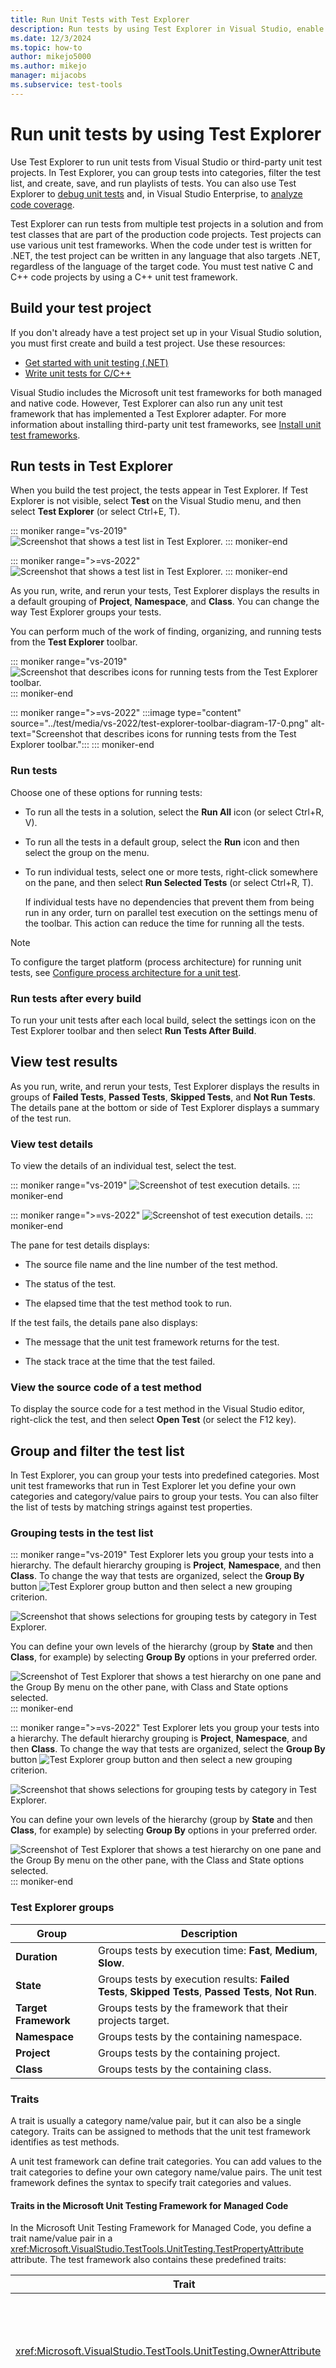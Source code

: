```yaml
---
title: Run Unit Tests with Test Explorer
description: Run tests by using Test Explorer in Visual Studio, enable automatic tests after build, view results, group and filter the test list, create playlists, and use shortcuts.
ms.date: 12/3/2024
ms.topic: how-to
author: mikejo5000
ms.author: mikejo
manager: mijacobs
ms.subservice: test-tools
---
```

# Run unit tests by using Test Explorer

Use Test Explorer to run unit tests from Visual Studio or third-party unit test projects. In Test Explorer, you can group tests into categories, filter the test list, and create, save, and run playlists of tests. You can also use Test Explorer to [debug unit tests](../test/debug-unit-tests-with-test-explorer.md) and, in Visual Studio Enterprise, to [analyze code coverage](../test/using-code-coverage-to-determine-how-much-code-is-being-tested.md).

Test Explorer can run tests from multiple test projects in a solution and from test classes that are part of the production code projects. Test projects can use various unit test frameworks. When the code under test is written for .NET, the test project can be written in any language that also targets .NET, regardless of the language of the target code. You must test native C and C++ code projects by using a C++ unit test framework.

## Build your test project

If you don't already have a test project set up in your Visual Studio solution, you must first create and build a test project. Use these resources:

- [Get started with unit testing (.NET)](../test/getting-started-with-unit-testing.md)
- [Write unit tests for C/C++](writing-unit-tests-for-c-cpp.md)

Visual Studio includes the Microsoft unit test frameworks for both managed and native code. However, Test Explorer can also run any unit test framework that has implemented a Test Explorer adapter. For more information about installing third-party unit test frameworks, see [Install unit test frameworks](../test/install-third-party-unit-test-frameworks.md).

## Run tests in Test Explorer

When you build the test project, the tests appear in Test Explorer. If Test Explorer is not visible, select **Test** on the Visual Studio menu, and then select **Test Explorer** (or select Ctrl+E, T).

::: moniker range="vs-2019"
![Screenshot that shows a test list in Test Explorer.](../test/media/vs-2019/test-explorer-16-2.png)
::: moniker-end

::: moniker range=">=vs-2022"
![Screenshot that shows a test list in Test Explorer.](../test/media/vs-2022/test-explorer-17-0.png)
::: moniker-end

As you run, write, and rerun your tests, Test Explorer displays the results in a default grouping of **Project**, **Namespace**, and **Class**. You can change the way Test Explorer groups your tests.

You can perform much of the work of finding, organizing, and running tests from the **Test Explorer** toolbar.

::: moniker range="vs-2019"
![Screenshot that describes icons for running tests from the Test Explorer toolbar.](../test/media/vs-2019/test-explorer-toolbar-diagram-16-2.png)
::: moniker-end

::: moniker range=">=vs-2022"
:::image type="content" source="../test/media/vs-2022/test-explorer-toolbar-diagram-17-0.png" alt-text="Screenshot that describes icons for running tests from the Test Explorer toolbar.":::
::: moniker-end

### Run tests

Choose one of these options for running tests:

- To run all the tests in a solution, select the **Run All** icon (or select Ctrl+R, V).

- To run all the tests in a default group, select the **Run** icon and then select the group on the menu.

- To run individual tests, select one or more tests, right-click somewhere on the pane, and then select **Run Selected Tests** (or select Ctrl+R, T).

  If individual tests have no dependencies that prevent them from being run in any order, turn on parallel test execution on the settings menu of the toolbar. This action can reduce the time for running all the tests.

> [!NOTE]
> To configure the target platform (process architecture) for running unit tests, see [Configure process architecture for a unit test](../test/run-a-unit-test-as-a-64-bit-process.md).

### Run tests after every build

To run your unit tests after each local build, select the settings icon on the Test Explorer toolbar and then select **Run Tests After Build**.

## View test results

As you run, write, and rerun your tests, Test Explorer displays the results in groups of **Failed Tests**, **Passed Tests**, **Skipped Tests**, and **Not Run Tests**. The details pane at the bottom or side of Test Explorer displays a summary of the test run.

### View test details

To view the details of an individual test, select the test.

::: moniker range="vs-2019"
![Screenshot of test execution details.](../test/media/vs-2019/test-explorer-detail.png)
::: moniker-end

::: moniker range=">=vs-2022"
![Screenshot of test execution details.](../test/media/vs-2022/test-explorer-details.png)
::: moniker-end

The pane for test details displays:

- The source file name and the line number of the test method.

- The status of the test.

- The elapsed time that the test method took to run.

If the test fails, the details pane also displays:

- The message that the unit test framework returns for the test.

- The stack trace at the time that the test failed.

### View the source code of a test method

To display the source code for a test method in the Visual Studio editor, right-click the test, and then select **Open Test** (or select the F12 key).

## Group and filter the test list

In Test Explorer, you can group your tests into predefined categories. Most unit test frameworks that run in Test Explorer let you define your own categories and category/value pairs to group your tests. You can also filter the list of tests by matching strings against test properties.

### Grouping tests in the test list

::: moniker range="vs-2019"
Test Explorer lets you group your tests into a hierarchy. The default hierarchy grouping is **Project**, **Namespace**, and then **Class**. To change the way that tests are organized, select the **Group By** button ![Test Explorer group button](../test/media/ute_groupby_btn.png) and then select a new grouping criterion.

![Screenshot that shows selections for grouping tests by category in Test Explorer.](../test/media/vs-2019/test-explorer-groupby-162.png)

You can define your own levels of the hierarchy (group by **State** and then **Class**, for example) by selecting **Group By** options in your preferred order.

![Screenshot of Test Explorer that shows a test hierarchy on one pane and the Group By menu on the other pane, with Class and State options selected.](../test/media/vs-2019/test-explorer-groupby-state-16-2.png)
::: moniker-end

::: moniker range=">=vs-2022"
Test Explorer lets you group your tests into a hierarchy. The default hierarchy grouping is **Project**, **Namespace**, and then **Class**. To change the way that tests are organized, select the **Group By** button ![Test Explorer group button](../test/media/ute_groupby_btn.png) and then select a new grouping criterion.

![Screenshot that shows selections for grouping tests by category in Test Explorer.](../test/media/vs-2022/test-explorer-groupby-17-0.png)

You can define your own levels of the hierarchy (group by **State** and then **Class**, for example) by selecting **Group By** options in your preferred order.

![Screenshot of Test Explorer that shows a test hierarchy on one pane and the Group By menu on the other pane, with the Class and State options selected.](../test/media/vs-2022/test-explorer-groupby-state-17-0.png)
::: moniker-end

### Test Explorer groups

|Group|Description|
|-|-----------------|
|**Duration**|Groups tests by execution time: **Fast**, **Medium**, **Slow**.|
|**State**|Groups tests by execution results: **Failed Tests**, **Skipped Tests**, **Passed Tests**, **Not Run**.|
|**Target Framework** | Groups tests by the framework that their projects target.|
|**Namespace**|Groups tests by the containing namespace.|
|**Project**|Groups tests by the containing project.|
|**Class**|Groups tests by the containing class.|

### Traits

A trait is usually a category name/value pair, but it can also be a single category. Traits can be assigned to methods that the unit test framework identifies as test methods.

A unit test framework can define trait categories. You can add values to the trait categories to define your own category name/value pairs. The unit test framework defines the syntax to specify trait categories and values.

#### Traits in the Microsoft Unit Testing Framework for Managed Code

In the Microsoft Unit Testing Framework for Managed Code, you define a trait name/value pair in a <xref:Microsoft.VisualStudio.TestTools.UnitTesting.TestPropertyAttribute> attribute. The test framework also contains these predefined traits:

|Trait|Description|
|-|-----------------|
|<xref:Microsoft.VisualStudio.TestTools.UnitTesting.OwnerAttribute>|The `Owner` category is defined by the unit test framework and requires you to provide a string value of the owner.|
|<xref:Microsoft.VisualStudio.TestTools.UnitTesting.PriorityAttribute>|The `Priority` category is defined by the unit test framework and requires you to provide an integer value of the priority.|
|<xref:Microsoft.VisualStudio.TestTools.UnitTesting.TestCategoryAttribute>|The `TestCategory` attribute enables you to specify the category of a unit test.|
|<xref:Microsoft.VisualStudio.TestTools.UnitTesting.TestPropertyAttribute>|The `TestProperty` attribute enables you to define a trait category/value pair.|

#### Traits in the Microsoft Unit Testing Framework for C++

See [Use the Microsoft Unit Testing Framework for C++ in Visual Studio](how-to-use-microsoft-test-framework-for-cpp.md).

## Create custom playlists

::: moniker range="vs-2019"
You can create and save a list of tests that you want to run or view as a group. When you select a playlist, the tests in the list appear on a new Test Explorer tab. You can add a test to more than one playlist.

To create a playlist:

1. Choose one or more tests in Test Explorer.
1. Right-click somewhere on the pane, point to **Add to Playlist**, and then select **New Playlist**.

![Screenshot that shows selections for creating a playlist.](../test/media/vs-2019/test-explorer-playlist-16-2.png)

The playlist opens on a new Test Explorer tab. You can use this playlist once and then discard it. Or you can select the **Save** button on the playlist window's toolbar, and then select a name and location to save the playlist.

![Screenshot that shows a playlist opened on a separate Test Explorer tab.](../test/media/vs-2019/test-explorer-playlist-tab-16-7.png)

To open a playlist:

1. On the Visual Studio toolbar, select the playlist icon.
1. On the menu, select a previously saved playlist file.

To edit a playlist, use one of these options:

- Right-click any test, and then use the menu commands to add or remove it from a playlist.
- On the toolbar, select the **Edit Playlist** button. Checkboxes that appear next to your tests show what tests are included and excluded in the playlist. Edit groups as desired. This capability started in Visual Studio 2019 version 16.7.

  ![Screenshot that shows the Edit Playlist button on the toolbar.](../test/media/vs-2019/test-explorer-playlist-edit-16-7.png)

You can also select or clear the boxes for the parent groups in the hierarchy. This action creates a dynamic playlist that always updates the playlist based on the tests that are in that group.

For example, if you select a checkbox next to a class, any test added from that class becomes part of this playlist. If you delete a test from that class, it's removed from the playlist.

You can learn more about the rules by saving the playlist via the **Save** button on the toolbar, and then opening the *.playlist* XML file that's created on your disk. This file lists all the rules and individual tests that make up a playlist.

![Screenshot that shows the contents of a playlist XML file.](../test/media/vs-2019/test-explorer-playlist-xml-file.png)

If you want to make a playlist for traits, use the following format for the MSTest framework:

```xml
<Playlist Version="2.0">
  <Rule Name="Includes" Match="Any">
    <Property Name="Trait" Value="SchemaUpdateBasic" />
  </Rule>
</Playlist>
```

Use the following format for the xUnit framework. Make sure there's a space between your `TestCategory` name and the `[Value]` value.

```xml
<Playlist Version="2.0">
  <Rule Name="Includes" Match="Any">
    <Rule Match="All">
      <Property Name="Solution" />
        <Rule Match="Any">
            <Property Name="Trait" Value="TestCategory [Value]" />
        </Rule>
    </Rule>
  </Rule>
</Playlist>
```
::: moniker-end

::: moniker range=">=vs-2022"
You can create and save a list of tests that you want to run or view as a group. When you select a playlist, the tests in the list appear on a new Test Explorer tab. You can add a test to more than one playlist.

To create a playlist:

1. Choose one or more tests in Test Explorer.
1. Right-click somewhere on the pane, point to **Add to Playlist**, and then select **New Playlist**.

![Screenshot that shows selections for creating a playlist.](../test/media/vs-2022/test-explorer-playlist-17-0.png)

The playlist opens on a new Test Explorer tab. You can use this playlist once and then discard it. Or you can select the **Save** button on the playlist window's toolbar, and then select a name and location to save the playlist.

![Screenshot that shows a playlist opened on separate Test Explorer tab.](../test/media/vs-2022/test-explorer-playlist-tab-17-0.png)

To open a playlist:

1. On the Visual Studio toolbar, select the playlist icon.
1. On the menu, select a previously saved playlist file.

To edit a playlist, use one of these options:

- Right-click any test, and then use the menu commands to add or remove it from a playlist.
- On the toolbar, select the **Edit Playlist** button. Checkboxes that appear next to your tests show what tests are included and excluded in the playlist. Edit groups as desired. This capability started in Visual Studio 2019 version 16.7.

  ![Screenshot that shows the Edit Playlist button on the toolbar.](../test/media/vs-2022/test-explorer-playlist-edit-17-0.png)

You can also select or clear the boxes for the parent groups in the hierarchy. This action creates a dynamic playlist that always updates the playlist based on the tests that are in that group.

For example, if you select a checkbox next to a class, any test added from that class becomes part of this playlist. If you delete a test from that class, it's removed from the playlist.

You can learn more about the rules by saving the playlist via the **Save** button on the toolbar, and then opening the *.playlist* XML file that's created on your disk. This file lists all the rules and individual tests that make up a playlist.

![Screenshot that shows the contents of a playlist XML file.](../test/media/vs-2022/test-explorer-playlist-xml-file.png)

If you want to make a playlist for traits, use the following format for the MSTest framework:

```xml
<Playlist Version="2.0">
  <Rule Name="Includes" Match="Any">
    <Property Name="Trait" Value="SchemaUpdateBasic" />
  </Rule>
</Playlist>
```

Use the following format for the xUnit framework. Make sure there's a space between your `TestCategory` name and the `[Value]` value.

```xml
<Playlist Version="2.0">
  <Rule Name="Includes" Match="Any">
    <Rule Match="All">
      <Property Name="Solution" />
        <Rule Match="Any">
            <Property Name="Trait" Value="TestCategory [Value]" />
        </Rule>
    </Rule>
  </Rule>
</Playlist>
```
::: moniker-end

::: moniker range="vs-2019"
### Test Explorer columns

[Groups](#test-explorer-groups) are also available as columns in Test Explorer, along with **Traits**, **Stack Trace**, **Error Message**, and **Fully Qualified Name**. Most columns are not visible by default. You can customize which columns appear.

![Screenshot of Visual Studio Test Explorer that shows a menu with Columns selected and a submenu with Duration, Traits, and Error Message selected.](../test/media/vs-2019/test-explorer-columns-16-2.png)

Columns can be filtered, rearranged, and sorted:

- To filter to specific traits, select the filter icon at the top of the **Traits** column.

  ![Screenshot of the column filter.](../test/media/vs-2019/test-explorer-filter-column-16-2.png)

- To change the order of the columns, select a column header and drag it left or right.

- To sort a column, select the column header. Not all columns can be sorted. You can also sort by a secondary column by holding the Shift key and selecting an additional column header.

  ![Screenshot of a column sort.](../test/media/vs-2019/test-explorer-sort-column-16-2.png)
::: moniker-end

::: moniker range=">=vs-2022"
### Test Explorer columns

[Groups](#test-explorer-groups) are also available as columns in Test Explorer, along with **Traits**, **Stack Trace**, **Error Message**, and **Fully Qualified Name**. Most columns are not visible by default. You can customize which columns appear.

![Screenshot of Visual Studio Test Explorer that shows a menu with Columns selected and a submenu with Duration, Traits, and Error Message selected.](../test/media/vs-2022/test-explorer-columns-17-0.png)

Columns can be filtered, rearranged, and sorted:

- To filter to specific traits, select the filter icon at the top of the **Traits** column.

  ![Screenshot of the column filter.](../test/media/vs-2022/test-explorer-filter-column-17-0.png)

- To change the order of the columns, select a column header and drag it left or right.

- To sort a column, select the column header. Not all columns can be sorted. You can also sort by a secondary column by holding the Shift key and selecting an additional column header.

  ![Screenshot of a column sort.](../test/media/vs-2022/test-explorer-sort-column-17-0.png)
::: moniker-end

## Search and filter the test list

You can also use Test Explorer search filters to limit the test methods in your projects that you view and run.

When you type a string in the **Test Explorer** search box and select the Enter key, the test list is filtered to display only tests whose fully qualified names contain the string.

To filter by a different criterion:

1. Open the dropdown list to the right of the search box.

2. Choose a new criterion.

3. Enter the filter value between the quotation marks. If you want to search for an exact match on the string instead of a containing match, use an equal sign (=) instead of the colon (:).

::: moniker range="vs-2019"
![Screenshot of filter tests in Test Explorer.](../test/media/vs-2019/test-explorer-search-filter-16-2.png)
::: moniker-end

::: moniker range=">=vs-2022"
![Screenshot of filter tests in Test Explorer.](../test/media/vs-2022/test-explorer-search-filter-17-0.png)
::: moniker-end

> [!NOTE]
> Searches are case-insensitive and match the specified string to any part of the criterion value.

|Qualifier|Description|
|-|-----------------|
|**State**|Searches the Test Explorer category names for matches: **Failed Tests**, **Skipped Tests**, **Passed Tests**.|
|**Traits**|Searches both trait categories and values for matches. The unit test framework defines the syntax to specify trait categories and values.|
|**Fully Qualified Name**|Searches the fully qualified name of test namespaces, classes, and methods for matches.|
|**Project**|Searches the test project names for matches.|
|**Target Framework**|Searches the test frameworks for matches.|
|**Namespace**|Searches the test namespaces for matches.|
|**Class**|Searches the test classes names for matches.|

To exclude a subset of the results of a filter, use the following syntax:

```
FilterName:"Criteria" -FilterName:"SubsetCriteria"
```

For example, `FullName:"MyClass" - FullName:"PerfTest"` returns all tests that include "MyClass" in their name, except tests that also include "PerfTest" in their name.

### Analyze unit test code coverage

You can determine the amount of product code that your unit tests are actually testing by using the Visual Studio Code coverage tool that's available in Visual Studio Enterprise. You can run code coverage on selected tests or on all tests in a solution.

To run code coverage for test methods in a solution:

- Right-click in Test Explorer, and then select **Analyze Code Coverage for Selected tests**.

The **Code Coverage Results** window displays the percentage of the blocks of product code that were exercised by line, function, class, namespace, and module.

For more information, see [Use code coverage to determine how much code is being tested](../test/using-code-coverage-to-determine-how-much-code-is-being-tested.md).

## Test shortcuts

You can run tests from Test Explorer by either:

- Right-clicking a test in the code editor and then selecting **Run test**
- Using the default [Test Explorer shortcuts](../ide/default-keyboard-shortcuts-in-visual-studio.md#bkmk_testexplorerGLOBAL) in Visual Studio

Some of the shortcuts are context-based. They run, [debug](../test/debug-unit-tests-with-test-explorer.md), or [profile](../test/debug-unit-tests-with-test-explorer.md#diagnose-performance-problems-with-a-test-method) tests based on where your cursor is in the code editor. If your cursor is inside a test method, then that test method runs. If your cursor is at the class level, then all the tests in that class run. The same behavior is true for the namespace level.

|Frequent commands| Keyboard shortcuts|
|-|------------------------|
|`TestExplorer.DebugAllTestsInContext`|Ctrl+R, Ctrl+T|
|`TestExplorer.RunAllTestsInContext`|Ctrl+R, T|
|`TestExplorer.RunAllTests`|Ctrl+R, A|
|`TestExplorer.RepeatLastRun`|Ctrl+R, L|

> [!NOTE]
> You can't run a test in an abstract class, because tests are only defined in abstract classes and not instantiated. To run tests in abstract classes, create a class that derives from the abstract class.

## Set up audio cues

Test Explorer can play one of these sounds when a test run finishes:

- A sound that indicates that the test run succeeded with all passing tests
- A sound that indicates that the test run finished with at least one failing test

You can set up these sounds in the default Windows 11 **Sound** dialog. This feature is available starting in Visual Studio 2019 Update 16.9 Preview 3.

1. Open the default Windows 11 **Sound** dialog.
2. Go to the **Sounds** tab.
3. Find the **Microsoft Visual Studio** category. Choose the **Test Run Succeeded** or **Test Run Failed** preset sound, or browse to your own audio file.  

![Screenshot of the Windows 11 Sound dialog.](../test/media/default-windows-11-sound-dialog.png)

## Related content

- [Unit test your code](../test/unit-test-your-code.md)
- [Debug unit tests with Test Explorer](../test/debug-unit-tests-with-test-explorer.md)
- [Run a unit test as a 64-bit process](../test/run-a-unit-test-as-a-64-bit-process.md)
- [Test Explorer FAQ](test-explorer-faq.md)
